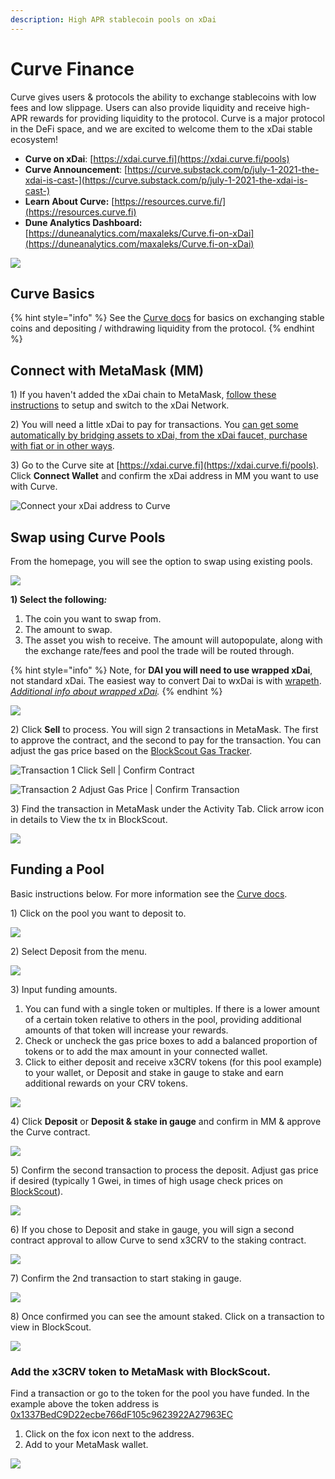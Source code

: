 ```yaml
---
description: High APR stablecoin pools on xDai
---
```


# Curve Finance

Curve gives users & protocols the ability to exchange stablecoins with low fees and low slippage. Users can also provide liquidity and receive high-APR rewards for providing liquidity to the protocol.  Curve is a major protocol in the DeFi space, and we are excited to welcome them to the xDai stable ecosystem!

* **Curve on xDai**: [https://xdai.curve.fi](https://xdai.curve.fi/pools)
* **Curve Announcement**: [https://curve.substack.com/p/july-1-2021-the-xdai-is-cast-](https://curve.substack.com/p/july-1-2021-the-xdai-is-cast-)
* **Learn About Curve:** [https://resources.curve.fi/](https://resources.curve.fi)
* **Dune Analytics Dashboard:** [https://duneanalytics.com/maxaleks/Curve.fi-on-xDai](https://duneanalytics.com/maxaleks/Curve.fi-on-xDai)

![](../../.gitbook/assets/curve-on-xdai.png)

## Curve Basics

{% hint style="info" %}
See the [Curve docs](https://resources.curve.fi) for basics on exchanging stable coins and depositing / withdrawing liquidity from the protocol.
{% endhint %}

## Connect with MetaMask (MM)

1\) If you haven't added the xDai chain to MetaMask, [follow these instructions](../../for-users/wallets/metamask/metamask-setup.md) to setup and switch to the xDai Network.

2\) You will need a little xDai to pay for transactions. You [can get some automatically by bridging assets to xDai, from the xDai faucet, purchase with fiat or in other ways](../../for-users/getting-started-with-gc/#2-get-a-little-xdai).

3\) Go to the Curve site at [https://xdai.curve.fi](https://xdai.curve.fi/pools). Click **Connect Wallet** and confirm the xDai address in MM you want to use with Curve.&#x20;

![Connect your xDai address to Curve](../../.gitbook/assets/curve-connect-wallet.png)

## Swap using Curve Pools

From the homepage, you will see the option to swap using existing pools.

![](../../.gitbook/assets/existing-pools-1.png)

**1) Select the following**_**:**_

1. The coin you want to swap from.
2. The amount to swap.
3. &#x20;The asset you wish to receive. The amount will autopopulate, along with the exchange rate/fees and pool the trade will be routed through.

{% hint style="info" %}
Note, for **DAI you will need to use wrapped xDai**, not standard xDai. The easiest way to convert Dai to wxDai is with [wrapeth](https://wrapeth.com).\
[_Additional info about wrapped xDai_](../../for-developers/developer-resources/wrapped-xdai.md)_._&#x20;
{% endhint %}

![](../../.gitbook/assets/swapping.png)

2\) Click **Sell** to process. You will sign 2 transactions in MetaMask. The first to approve the contract, and the second to pay for the transaction.  You can adjust the gas price based on the [BlockScout Gas Tracker](https://blockscout.com/poa/xdai).

![Transaction 1 Click Sell | Confirm Contract](../../.gitbook/assets/tx-1.png)

![Transaction 2 Adjust Gas Price | Confirm Transaction](../../.gitbook/assets/tx-2.png)

3\) Find the transaction in MetaMask under the Activity Tab. Click arrow icon in details to View the tx in BlockScout.

![](<../../.gitbook/assets/view (1).png>)

## Funding a Pool

Basic instructions below. For more information see the [Curve docs](https://resources.curve.fi).&#x20;

1\) Click on the pool you want to deposit to.&#x20;

![](../../.gitbook/assets/curve-1.png)

2\) Select Deposit from the menu.

![](../../.gitbook/assets/curve-2.png)

3\) Input funding amounts.

1. You can fund with a single token or multiples. If there is a lower amount of a certain token relative to others in the pool, providing additional amounts of that token will increase your rewards.
2. Check or uncheck the gas price boxes to add a balanced proportion of tokens or to add the max amount in your connected wallet.
3. Click to either deposit and receive x3CRV tokens (for this pool example) to your wallet, or Deposit and stake in gauge to stake and earn additional rewards on your CRV tokens.

![](../../.gitbook/assets/curve-3.png)

4\) Click **Deposit** or **Deposit & stake in gauge** and confirm in MM & approve the Curve contract.

![](../../.gitbook/assets/curve-4.png)

5\) Confirm the second transaction to process the deposit. Adjust gas price if desired (typically 1 Gwei, in times of high usage check prices on [BlockScout](https://blockscout.com/poa/xdai)).

![](../../.gitbook/assets/curve5.png)

6\) If you chose to Deposit and stake in gauge, you will sign a second contract approval to allow Curve to send x3CRV to the staking contract.

![](../../.gitbook/assets/curve-6.png)

7\) Confirm the 2nd transaction to start staking in gauge.

![](../../.gitbook/assets/curve-7.png)

8\) Once confirmed you can see the amount staked. Click on a transaction to view in BlockScout.

![](../../.gitbook/assets/curve-8.png)

### Add the x3CRV token to MetaMask with BlockScout.

Find a transaction or go to the token for the pool you have funded. In the example above the token address is [0x1337BedC9D22ecbe766dF105c9623922A27963EC](https://blockscout.com/xdai/mainnet/tokens/0x1337BedC9D22ecbe766dF105c9623922A27963EC/token-transfers)

1. Click on the fox icon next to the address.
2. Add to your MetaMask wallet.

![](../../.gitbook/assets/curve-10.png)



